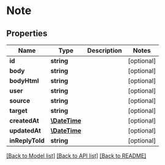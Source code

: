 # Note

## Properties
Name | Type | Description | Notes
------------ | ------------- | ------------- | -------------
**id** | **string** |  | [optional] 
**body** | **string** |  | [optional] 
**bodyHtml** | **string** |  | [optional] 
**user** | **string** |  | [optional] 
**source** | **string** |  | [optional] 
**target** | **string** |  | [optional] 
**createdAt** | [**\DateTime**](\DateTime.md) |  | [optional] 
**updatedAt** | [**\DateTime**](\DateTime.md) |  | [optional] 
**inReplyToId** | **string** |  | [optional] 

[[Back to Model list]](../../README.md#documentation-for-models) [[Back to API list]](../../README.md#documentation-for-api-endpoints) [[Back to README]](../../README.md)


